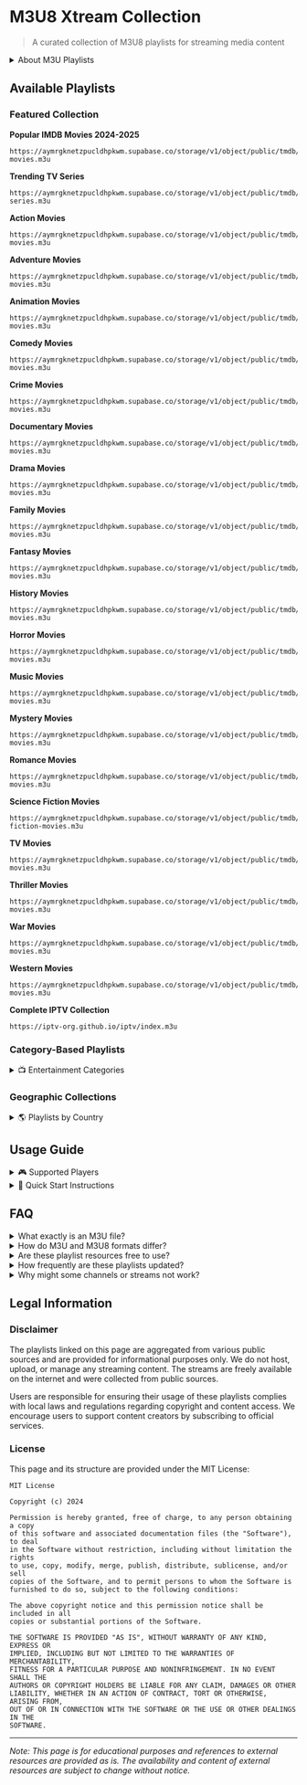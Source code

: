 # M3U8 Xtream Collection

> A curated collection of M3U8 playlists for streaming media content

<details>
<summary>About M3U Playlists</summary>
M3U (Moving Picture Experts Group Audio Layer 3 Uniform Resource Locator) is a file format originally designed for audio playlists that has evolved to become widely used for video streaming, particularly in IPTV services. 

M3U files are simple text documents containing URLs to media resources, allowing various players to access streaming content from different sources. M3U8 is the UTF-8 encoded version of this format, offering enhanced support for international characters and additional features required by HTTP Live Streaming (HLS).
</details>
  
## Available Playlists

### Featured Collection

**Popular IMDB Movies 2024-2025**
```
https://aymrgknetzpucldhpkwm.supabase.co/storage/v1/object/public/tmdb/top-movies.m3u
```

**Trending TV Series**
```
https://aymrgknetzpucldhpkwm.supabase.co/storage/v1/object/public/tmdb/trending-series.m3u
```

**Action Movies**
```
https://aymrgknetzpucldhpkwm.supabase.co/storage/v1/object/public/tmdb/action-movies.m3u
```

**Adventure Movies**
```
https://aymrgknetzpucldhpkwm.supabase.co/storage/v1/object/public/tmdb/adventure-movies.m3u
```

**Animation Movies**
```
https://aymrgknetzpucldhpkwm.supabase.co/storage/v1/object/public/tmdb/animation-movies.m3u
```

**Comedy Movies**
```
https://aymrgknetzpucldhpkwm.supabase.co/storage/v1/object/public/tmdb/comedy-movies.m3u
```

**Crime Movies**
```
https://aymrgknetzpucldhpkwm.supabase.co/storage/v1/object/public/tmdb/crime-movies.m3u
```

**Documentary Movies**
```
https://aymrgknetzpucldhpkwm.supabase.co/storage/v1/object/public/tmdb/documentary-movies.m3u
```

**Drama Movies**
```
https://aymrgknetzpucldhpkwm.supabase.co/storage/v1/object/public/tmdb/drama-movies.m3u
```

**Family Movies**
```
https://aymrgknetzpucldhpkwm.supabase.co/storage/v1/object/public/tmdb/family-movies.m3u
```

**Fantasy Movies**
```
https://aymrgknetzpucldhpkwm.supabase.co/storage/v1/object/public/tmdb/fantasy-movies.m3u
```

**History Movies**
```
https://aymrgknetzpucldhpkwm.supabase.co/storage/v1/object/public/tmdb/history-movies.m3u
```

**Horror Movies**
```
https://aymrgknetzpucldhpkwm.supabase.co/storage/v1/object/public/tmdb/horror-movies.m3u
```

**Music Movies**
```
https://aymrgknetzpucldhpkwm.supabase.co/storage/v1/object/public/tmdb/music-movies.m3u
```

**Mystery Movies**
```
https://aymrgknetzpucldhpkwm.supabase.co/storage/v1/object/public/tmdb/mystery-movies.m3u
```

**Romance Movies**
```
https://aymrgknetzpucldhpkwm.supabase.co/storage/v1/object/public/tmdb/romance-movies.m3u
```

**Science Fiction Movies**
```
https://aymrgknetzpucldhpkwm.supabase.co/storage/v1/object/public/tmdb/science-fiction-movies.m3u
```

**TV Movies**
```
https://aymrgknetzpucldhpkwm.supabase.co/storage/v1/object/public/tmdb/tv-movies.m3u
```

**Thriller Movies**
```
https://aymrgknetzpucldhpkwm.supabase.co/storage/v1/object/public/tmdb/thriller-movies.m3u
```

**War Movies**
```
https://aymrgknetzpucldhpkwm.supabase.co/storage/v1/object/public/tmdb/war-movies.m3u
```

**Western Movies**
```
https://aymrgknetzpucldhpkwm.supabase.co/storage/v1/object/public/tmdb/western-movies.m3u
```

**Complete IPTV Collection**
```
https://iptv-org.github.io/iptv/index.m3u
```

### Category-Based Playlists

<details>
<summary>📺 Entertainment Categories</summary>

**Entertainment**
```
https://iptv-org.github.io/iptv/categories/entertainment.m3u
```

**Movies**
```
https://iptv-org.github.io/iptv/categories/movies.m3u
```

**News**
```
https://iptv-org.github.io/iptv/categories/news.m3u
```

**Sports**
```
https://iptv-org.github.io/iptv/categories/sports.m3u
```

**Documentary**
```
https://iptv-org.github.io/iptv/categories/documentary.m3u
```

**Music**
```
https://iptv-org.github.io/iptv/categories/music.m3u
```

</details>

### Geographic Collections

<details>
<summary>🌎 Playlists by Country</summary>

**United States**
```
https://iptv-org.github.io/iptv/countries/us.m3u
```

**United Kingdom**
```
https://iptv-org.github.io/iptv/countries/uk.m3u
```

**Canada**
```
https://iptv-org.github.io/iptv/countries/ca.m3u
```

**Australia**
```
https://iptv-org.github.io/iptv/countries/au.m3u
```

**Vietnam**
```
https://iptv-org.github.io/iptv/countries/vn.m3u
```

</details>

## Usage Guide

<details>
<summary>🎮 Supported Players</summary>

M3U playlists work with numerous media player applications:

- **Desktop Apps**
  - VLC Media Player: Media > Open Network Stream > Paste URL
  - Kodi: Install PVR IPTV Simple Client add-on > Configure with M3U URL

- **Mobile Applications**
  - Xtify (iOS)
  - GSE IPTV (iOS/Android)
  - IPTV Smarters (iOS/Android)
  - TiviMate (Android)

- **Other Devices**
  - Smart TVs: Use built-in IPTV apps
  - Set-top boxes: Configure with IPTV player apps

</details>

<details>
<summary>📝 Quick Start Instructions</summary>

1. Select and copy a playlist URL from the collections above
2. Open your preferred media player
3. Locate the "add playlist" or "open network stream" option
4. Paste the URL and save/confirm
5. Browse through the available content and start streaming

</details>

## FAQ

<details>
<summary>What exactly is an M3U file?</summary>

An M3U file is a plain text file that contains a list of media file locations. Originally named for "MP3 URL," these files now commonly contain links to video streams as well as audio files.
</details>

<details>
<summary>How do M3U and M3U8 formats differ?</summary>

M3U8 is essentially an M3U file encoded with UTF-8, which allows for better handling of international characters and special symbols. M3U8 is the standard format used in HTTP Live Streaming (HLS).
</details>

<details>
<summary>Are these playlist resources free to use?</summary>

The playlists linked on this page are publicly available resources. However, be aware that the content they link to may be subject to regional restrictions or copyright limitations in your jurisdiction.
</details>

<details>
<summary>How frequently are these playlists updated?</summary>

The playlists maintained by iptv-org are updated regularly, often on a daily basis. The Popular Movies playlist receives periodic updates to include new releases.
</details>

<details>
<summary>Why might some channels or streams not work?</summary>

Streams can become unavailable for several reasons, including:
- Geographical restrictions
- Channel source changes
- Server maintenance
- Content removal due to copyright claims
</details>

## Legal Information

### Disclaimer

The playlists linked on this page are aggregated from various public sources and are provided for informational purposes only. We do not host, upload, or manage any streaming content. The streams are freely available on the internet and were collected from public sources.

Users are responsible for ensuring their usage of these playlists complies with local laws and regulations regarding copyright and content access. We encourage users to support content creators by subscribing to official services.

### License

This page and its structure are provided under the MIT License:

```
MIT License

Copyright (c) 2024

Permission is hereby granted, free of charge, to any person obtaining a copy
of this software and associated documentation files (the "Software"), to deal
in the Software without restriction, including without limitation the rights
to use, copy, modify, merge, publish, distribute, sublicense, and/or sell
copies of the Software, and to permit persons to whom the Software is
furnished to do so, subject to the following conditions:

The above copyright notice and this permission notice shall be included in all
copies or substantial portions of the Software.

THE SOFTWARE IS PROVIDED "AS IS", WITHOUT WARRANTY OF ANY KIND, EXPRESS OR
IMPLIED, INCLUDING BUT NOT LIMITED TO THE WARRANTIES OF MERCHANTABILITY,
FITNESS FOR A PARTICULAR PURPOSE AND NONINFRINGEMENT. IN NO EVENT SHALL THE
AUTHORS OR COPYRIGHT HOLDERS BE LIABLE FOR ANY CLAIM, DAMAGES OR OTHER
LIABILITY, WHETHER IN AN ACTION OF CONTRACT, TORT OR OTHERWISE, ARISING FROM,
OUT OF OR IN CONNECTION WITH THE SOFTWARE OR THE USE OR OTHER DEALINGS IN THE
SOFTWARE.
```

---

*Note: This page is for educational purposes and references to external resources are provided as is. The availability and content of external resources are subject to change without notice.* 
